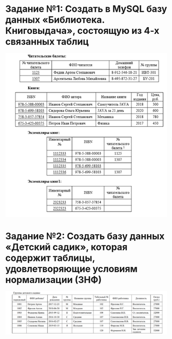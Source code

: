 # Задание №1: Создать в MySQL базу данных «Библиотека. Книговыдача», состоящую из 4-х связанных таблиц

![Tables](Tables.png)

[^1]: 1.	Создать представленные выше таблицы, индексы по первичным и родительским ключам.
[^2]: 2.	С помощью Workbench MySQL по полученным таблицам создать ER диаграмму.
[^3]3.	INSERT INTO – заполнить полученные таблицы данными.
[^4]4.	INSERT INTO – заполнить таблицу «Экземпляры книг» данными из таблицы «Экземпляры книг1»
[^5]5.	DROP – удалить таблицу «Экземпляры книг1».
[^6]6.	UPDATE – изменить в поле «Цена» таблицы «Книги», стоимость каждой книги на 20%.
[^7]7.	DELETE – удалить книгу, ISBN которой равен 675-3-423-00375 из всех таблиц.
[^8]8.	SELECT – вывести на экран записи, содержащие следующие поля: ISBN, ФИО автора, Название книги, Цена для книг, цены которых находится в диапазоне от 400 до 700 рублей.
[^9]9.	SELECT – после задания № читательского билета, вывести на экран записи, содержащие следующие поля: № читательского билета, ФИО читателя, № группы, ISBN, Название книги, Цена по каждой книге, взятой этим читателем.
[^10]10.	SELECT – вывести на экран записи, содержащие следующие поля: ISBN, ФИО автора, Название книги, Цена, для книг которые находятся в библиотеке.
[^11]11.	SELECT – вывести на экран записи, содержащие следующие поля: № читательского билета, ФИО читателя, № группы, Количество книг, которое находятся у этого читателя на руках, если это количество не меньше двух.
[^12]12.	SELECT – вывести на экран запись – ISBN, ФИО автора c максимальным количеством экземпляров книг в библиотеке.
[^13]13.	SELECT – вывести на экран записи, содержащие следующие поля: ISBN, ФИО автора, Название книги, Цена, Количество читателей, которые взяли эту книгу.
[^14]14.	SELECT – вывести на экран запись, содержащую следующие поля: № читательского билета, ФИО читателя, № группы, Количество взятых книг для читателей, которые взяли их максимальное количество.

# Задание №2: Создать базу данных «Детский садик», которая содержит таблицы, удовлетворяющие условиям нормализации (3НФ)

![Tables](Tables2.png)
